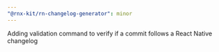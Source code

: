 ```yaml
---
"@rnx-kit/rn-changelog-generator": minor
---
```


Adding validation command to verify if a commit follows a React Native changelog
